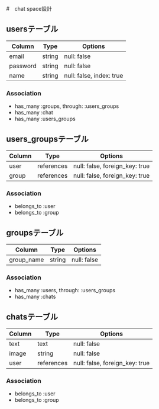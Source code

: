 #　chat space設計

## usersテーブル
|Column|Type|Options|
|------|----|-------|
|email|string|null: false|
|password|string|null: false|
|name|string|null: false, index: true|
### Association
- has_many :groups, through: :users_groups
- has_many :chat
- has_many :users_groups

## users_groupsテーブル
|Column|Type|Options|
|------|----|-------|
|user|references|null: false, foreign_key: true|
|group|references|null: false, foreign_key: true|
### Association
- belongs_to :user
- belongs_to :group


## groupsテーブル
|Column|Type|Options|
|------|----|-------|
|group_name|string|null: false|

### Association
- has_many :users, through: :users_groups
- has_many :chats


## chatsテーブル
|Column|Type|Options|
|------|----|-------|
|text|text|null: false|
|image|string|null: false|
|user|references|null: false, foreign_key: true|
### Association
- belongs_to :user
- belongs_to :group




